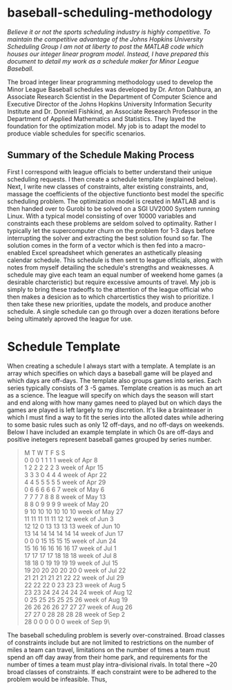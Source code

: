 # baseball-scheduling-methodology

*Believe it or not the sports scheduling industry is highly competitive. To maintain the competitive advantage of the Johns Hopkins University Scheduling Group I am not at liberty to post the MATLAB code which houses our integer linear program model. Instead, I have prepared this document to detail my work as a schedule maker for Minor League Baseball.*

The broad integer linear programming methodology used to develop the Minor League Baseball schedules was developed by Dr. Anton Dahbura, an Associate Research Scientist in the Department of Computer Science and Executive Director of the Johns Hopkins University Information Security Institute and Dr. Donniell Fishkind, an Associate Research Professor in the Department of Applied Mathematics and Statistics. They layed the foundation for the optimization model. My job is to adapt the model to produce viable schedules for specific scenarios. 

## Summary of the Schedule Making Process
First I correspond with league officials to better understand their unique scheduling requests. I then create a schedule template (explained below). Next, I write new classes of constraints, alter existing constraints, and, massage the coefficients of the objective functionto best model the specific scheduling problem. The optimization model is created in MATLAB and is then handed over to Gurobi to be solved on a SGI UV2000 System running Linux. With a typical model consisting of over 10000 variables and constraints each these problems are seldom solved to optimality. Rather I typically let the supercomputer churn on the problem for 1-3 days before interrupting the solver and extracting the best solution found so far. The solution comes in the form of a vector which is then fed into a macro-enabled Excel spreadsheet which generates an asthetically pleasing calendar schedule. This schedule is then sent to league officials, along with notes from myself detailing the schedule's strengths and weaknesses. A schedule may give each team an equal number of weekend home games (a desirable charcteristic) but require excessive amounts of travel. My job is simply to bring these tradeoffs to the attention of the league official who then makes a desicion as to which charcertistics they wish to prioritize. I then take these new priorities, update the models, and produce another schedule. A single schedule can go through over a dozen iterations before being ultimately aproved the league for use.

# Schedule Template
When creating a schedule I always start with a template. A template is an array which specifies on which days a baseball game will be played and which days are off-days. The template also groups games into series. Each series typically consists of 3 -5 games. Template creation is as much an art as a science. The league will specify on which days the season will start and end along with how many games need to played but on which days the games are played is left largely to my discretion. It's like a brainteaser in which I must find a way to fit the series into the alloted dates while adhering to some basic rules such as only 12 off-days, and no off-days on weekends. Below I have included an example template in which 0s are off-days and positive inetegers represent baseball games grouped by series number.

>M  T  W  T  F  S  S\
0  0  0  1  1  1  1   week of Apr 8                      
1  2  2  2  2  2  3   week of Apr 15\
3  3  3  0  4  4  4   week of Apr 22\
4  4  5  5  5  5  5   week of Apr 29\
0  6  6  6  6  6  7   week of May 6\
7  7  7  7  8  8  8   week of May 13\
8  8  0  9  9  9  9   week of May 20\
9  10 10 10 10 10 10  week of May 27\
11 11 11 11 11 12 12  week of Jun 3\
12 12 0  13 13 13 13  week of Jun 10\
13 14 14 14 14 14 14  week of Jun 17\
0  0  0  15 15 15 15  week of Jun 24\
15 16 16 16 16 16 17  week of Jul 1\
17 17 17 17 18 18 18  week of Jul 8\
18 18 0  19 19 19 19  week of Jul 15\
19 20 20 20 20 20 0   week of Jul 22\
21 21 21 21 21 22 22  week of Jul 29\
22 22 22 0  23 23 23  week of Aug 5\
23 23 24 24 24 24 24  week of Aug 12\
0  25 25 25 25 25 26  week of Aug 19\
26 26 26 26 27 27 27  week of Aug 26\
27 27 0  28 28 28 28  week of Sep 2\
28 0  0  0  0  0  0   week of Sep 9\


The baseball scheduling problem is severly over-constrained. Broad classes of constraints include but are not limited to restrictions on the number of miles a team can travel, limitations on the number of times a team must spend an off day away from their home park, and requirements for the number of times a team must play intra-divisional rivals. In total there ~20 broad classes of constraints.  If each constraint were to be adhered to the problem would be infeasible. Thus, 

